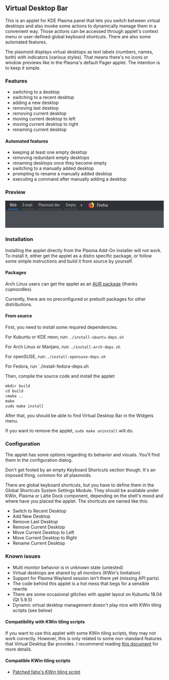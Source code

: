 ## Virtual Desktop Bar
This is an applet for KDE Plasma panel that lets you switch between virtual desktops and also invoke some actions to dynamically manage them in a convenient way. Those actions can be accessed through applet's context menu or user-defined global keyboard shortcuts. There are also some automated features.

The plasmoid displays virtual desktops as text labels (numbers, names, both) with indicators (various styles). That means there's no icons or window previews like in the Plasma's default Pager applet. The intention is to keep it simple.

### Features
* switching to a desktop
* switching to a recent desktop
* adding a new desktop
* removing last desktop
* removing current desktop
* moving current desktop to left
* moving current desktop to right
* renaming current desktop

#### Automated features
* keeping at least one empty desktop
* removing redundant empty desktops 
* renaming desktops once they become empty
* switching to a manually added desktop
* prompting to rename a manually added desktop
* executing a command after manually adding a desktop

### Preview
![](preview.gif)

### Installation
Installing the applet directly from the Plasma Add-On Installer will not work. To install it, either get the applet as a distro specific package, or follow some simple instructions and build it from source by yourself.

#### Packages
Arch Linux users can get the applet as an [AUR package](https://aur.archlinux.org/packages/plasma5-applets-virtual-desktop-bar-git) (thanks cupnoodles).

Currently, there are no preconfigured or prebuilt packages for other distributions.

#### From source
First, you need to install some required dependencies.

For Kubuntu or KDE neon, run: `./install-ubuntu-deps.sh`

For Arch Linux or Manjaro, run: `./install-arch-deps.sh`

For openSUSE, run: `./install-opensuse-deps.sh`

For Fedora, run `./install-fedora-deps.sh

Then, compile the source code and install the applet:

```
mkdir build
cd build
cmake ..
make
sudo make install
```

After that, you should be able to find Virtual Desktop Bar in the Widgets menu.

If you want to remove the applet, `sudo make uninstall` will do.

### Configuration
The applet has some options regarding its behavior and visuals. You'll find them in the configuration dialog.

Don't get fooled by an empty Keyboard Shortcuts section though. It's an imposed thing, common for all plasmoids.

There are global keyboard shortcuts, but you have to define them in the Global Shortcuts System Settings Module. They should be available under KWin, Plasma or Latte Dock component, depending on the shell's mood and where have you placed the applet. The shortcuts are named like this:
* Switch to Recent Desktop
* Add New Desktop
* Remove Last Desktop
* Remove Current Desktop
* Move Current Desktop to Left
* Move Current Desktop to Right
* Rename Current Desktop

### Known issues
* Multi monitor behavior is in unknown state (untested)
* Virtual desktops are shared by all monitors (KWin's limitation)
* Support for Plasma Wayland session isn't there yet (missing API parts)
* The code behind this applet is a hot mess that begs for a sensible rewrite
* There are some occasional glitches with applet layout on Kubuntu 18.04 (Qt 5.9.5)
* Dynamic virtual desktop management doesn't play nice with KWin tiling scripts (see below)

#### Compatibility with KWin tiling scripts
If you want to use this applet with some KWin tiling scripts, they may not work correctly. However, this is only related to some non-standard features that Virtual Desktop Bar provides. I recommend reading [this document](KWIN.md) for more details.

#### Compatible KWin tiling scripts
* [Patched faho's KWin tiling script](https://github.com/wsdfhjxc/kwin-tiling/tree/virtual-desktop-bar)
